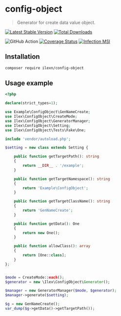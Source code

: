 # config-object
> Generator for create data value object.

[![Latest Stable Version](https://poser.pugx.org/ilexn/config-object/v/stable)](https://packagist.org/packages/ilexn/config-object)
[![Total Downloads](https://poser.pugx.org/ilexn/config-object/downloads)](https://packagist.org/packages/ilexn/config-object)

![GitHub Action](https://github.com/iLexN/config-object/workflows/CI%20Check/badge.svg)
[![Coverage Status](https://coveralls.io/repos/github/iLexN/config-object/badge.svg?branch=master)](https://coveralls.io/github/iLexN/config-object?branch=master)
[![Infection MSI](https://badge.stryker-mutator.io/github.com/iLexN/config-object/master)](https://infection.github.io)

## Installation
```sh
composer require ilexn/config-object
```

## Usage example
```php
<?php

declare(strict_types=1);

use Example\ConfigObject\GenNameCreate;
use Ilex\ConfigObject\CreateMode;
use Ilex\ConfigObject\GeneratorManager;
use Ilex\ConfigObject\Setting;
use Ilex\ConfigObject\Tests\Fake\One;

include 'vendor/autoload.php';

$setting = new class extends Setting {

    public function getTargetPath(): string
    {
        return __DIR__ . '/example';
    }

    public function getTargetNamespace(): string
    {
        return 'Example\ConfigObject';
    }

    public function getTargetClassName(): string
    {
        return 'GenNameCreate';
    }

    public function getData(): One
    {
        return new One();
    }

    public function allowClass(): array
    {
        return [One::class];
    }
};


$mode = CreateMode::each();
$generator = new \Ilex\ConfigObject\Generator();

$manager = new GeneratorManager($mode, $generator);
$manager->generate($setting);

$g = new GenNameCreate();
var_dump($g->getData()->getTargetPath());
```
